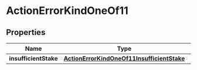 
# ActionErrorKindOneOf11

## Properties
| Name | Type | Description | Notes |
| ------------ | ------------- | ------------- | ------------- |
| **insufficientStake** | [**ActionErrorKindOneOf11InsufficientStake**](ActionErrorKindOneOf11InsufficientStake.md) |  |  |



